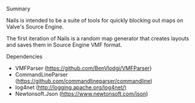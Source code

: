 Summary

Nails is intended to be a suite of tools for quickly blocking out maps on Valve's Source Engine. 

The first iteration of Nails is a random map generator that creates layouts and saves them in Source Engine VMF format.

Dependencies

* VMFParser (https://github.com/BenVlodgi/VMFParser)
* CommandLineParser (https://github.com/commandlineparser/commandline)
* log4net (http://logging.apache.org/log4net/)
* Newtonsoft.Json (https://www.newtonsoft.com/json)